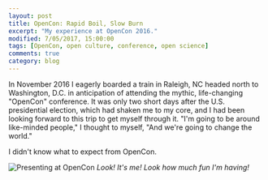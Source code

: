 ```yaml
---
layout: post
title: OpenCon: Rapid Boil, Slow Burn
excerpt: "My experience at OpenCon 2016."
modified: 7/05/2017, 15:00:00
tags: [OpenCon, open culture, conference, open science]
comments: true
category: blog
---
```


In November 2016 I eagerly boarded a train in Raleigh, NC headed north to Washington, D.C. in anticipation of attending the mythic, life-changing "OpenCon" conference. It was only two short days after the U.S. presidential election, which had shaken me to my core, and I had been looking forward to this trip to get myself through it. "I'm going to be around like-minded people," I thought to myself, "And we're going to change the world."

I didn't know what to expect from OpenCon.

![Presenting at OpenCon](https://lillian-rigling.github.io/images/openconlillian.jpg)
*Look! It's me! Look how much fun I'm having!*
